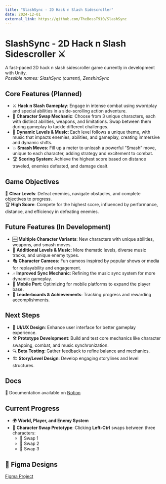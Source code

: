 ```yaml
---
title: "SlashSync - 2D Hack n Slash Sidescroller"
date: 2024-12-01
external_link: https://github.com/TheBossT910/SlashSync
---
```


# SlashSync - 2D Hack n Slash Sidescroller ⚔️
A fast-paced 2D hack n slash sidescroller game currently in development with Unity.  
*Possible names: SlashSync (current), ZenshinSync*

## Core Features (Planned)
- ⚔️ **Hack n Slash Gameplay**: Engage in intense combat using swordplay and special abilities in a side-scrolling action adventure.
- 🔄 **Character Swap Mechanic**: Choose from 3 unique characters, each with distinct abilities, weapons, and limitations. Swap between them during gameplay to tackle different challenges.
- 🎵 **Dynamic Levels & Music**: Each level follows a unique theme, with music that impacts enemies, abilities, and gameplay, creating immersive and dynamic shifts.
- 💥 **Smash Moves**: Fill up a meter to unleash a powerful “Smash” move, unique to each character, adding strategy and excitement to combat.
- 🏆 **Scoring System**: Achieve the highest score based on distance traveled, enemies defeated, and damage dealt.

## Game Objectives
🎯 **Clear Levels**: Defeat enemies, navigate obstacles, and complete objectives to progress.  
🏆 **High Score**: Compete for the highest score, influenced by performance, distance, and efficiency in defeating enemies.

## Future Features (In Development)
- 🆕 **Multiple Character Variants**: New characters with unique abilities, weapons, and smash moves.
- 🏰 **Additional Levels & Music**: More thematic levels, diverse music tracks, and unique enemy types.
- 🎭 **Character Cameos**: Fun cameos inspired by popular shows or media for replayability and engagement.
- 🎶 **Improved Sync Mechanic**: Refining the music sync system for more dynamic gameplay.
- 📱 **Mobile Port**: Optimizing for mobile platforms to expand the player base.
- 🏅 **Leaderboards & Achievements**: Tracking progress and rewarding accomplishments.

## Next Steps
- 🎨 **UI/UX Design**: Enhance user interface for better gameplay experience.
- 🛠 **Prototype Development**: Build and test core mechanics like character swapping, combat, and music synchronization.
- 🔍 **Beta Testing**: Gather feedback to refine balance and mechanics.
- 🏗 **Story/Level Design**: Develop engaging storylines and level structures.

## Docs
📄 Documentation available on [Notion](https://axiomatic-number-f0f.notion.site/SlashSync-Docs-16ccff81b50d807fa5c1cf0d3d07d8fa)  

## Current Progress
- 🌍 **World, Player, and Enemy System**
- 🔄 **Character Swap Prototype**: Clicking **Left-Ctrl** swaps between three characters: 
  - 🔁 Swap 1
  - 🔁 Swap 2
  - 🔁 Swap 3

## 🎨 Figma Designs
[Figma Project](#)